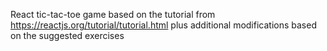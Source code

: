 React tic-tac-toe game based on the tutorial from https://reactjs.org/tutorial/tutorial.html plus additional modifications based on the suggested exercises
